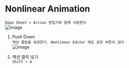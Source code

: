 Nonlinear Animation
=======================

`Dope Sheet > Action 편집기와 함께 사용한다`  
![image](https://user-images.githubusercontent.com/30430227/133584258-381c8aec-82b4-4ac2-b19f-a2cc54d75b98.png)  


1. Push Down  
`액션 클립을 생성한다. Nonlinear Editor 에도 같은 버튼이 있다`  
![image](https://user-images.githubusercontent.com/30430227/133584935-858c1f75-2326-4088-b3fa-d2cbd6329a7c.png)  


2. 액션 클릭 넣기  
`Shift + A`  






